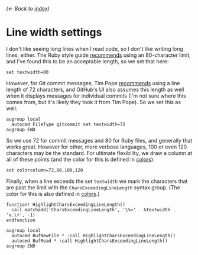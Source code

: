 *(← Back to [index](../README.md))*

# Line width settings

I don't like seeing long lines when I read code, so I don't like writing long
lines, either. The Ruby style guide [recommends][ruby-line-length] using an
80-character limit, and I've found this to be an acceptable length, so we set
that here:

[ruby-line-length]: https://github.com/bbatsov/ruby-style-guide#80-character-limits

``` vim
set textwidth=80
```

However, for Git commit messages, Tim Pope [recommends][git-line-length] using a
line length of 72 characters, and GitHub's UI also assumes this length as well
when it displays messages for individual commits (I'm not sure where this comes
from, but it's likely they took it from Tim Pope). So we set this as well:

[git-line-length]: http://tbaggery.com/2008/04/19/a-note-about-git-commit-messages.html

``` vim
augroup local
  autocmd FileType gitcommit set textwidth=72
augroup END
```

So we use 72 for commit messages and 80 for Ruby files, and generally that works
great. However for other, more verbose languages, 100 or even 120 characters may
be the standard. For ultimate flexibility, we draw a column at all of these
points (and the color for this is defined in [colors]):

``` vim
set colorcolumn=72,80,100,120
```

Finally, when a line exceeds the set `textwidth` we mark the characters that are
past the limit with the `CharsExceedingLineLength` syntax group. (The color for
this is also defined in [colors].)

``` vim
function! HighlightCharsExceedingLineLength()
  call matchadd('CharsExceedingLineLength', '\%>' . &textwidth . 'v.\+', -1)
endfunction

augroup local
  autocmd BufNewFile * :call HighlightCharsExceedingLineLength()
  autocmd BufRead * :call HighlightCharsExceedingLineLength()
augroup END
```

[colors]: colors.vim.md
